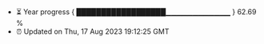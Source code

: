 - ⏳ Year progress { ██████████████████▁▁▁▁▁▁▁▁▁▁▁▁ } 62.69 %
- ⏰ Updated on Thu, 17 Aug 2023 19:12:25 GMT

